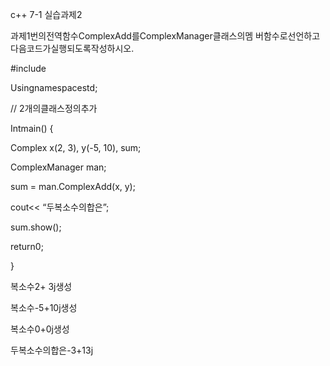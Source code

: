 c++ 7-1 실습과제2

과제1번의전역함수ComplexAdd를ComplexManager클래스의멤
버함수로선언하고다음코드가실행되도록작성하시오.

#include<iostream>

 Usingnamespacestd;
 
 // 2개의클래스정의추가
 
Intmain() {

 Complex x(2, 3), y(-5, 10), sum;
 
 ComplexManager man;
 
 sum = man.ComplexAdd(x, y);
 
 cout<< “두복소수의합은”;
 
 sum.show();
 
 return0;
 
 }

복소수2+ 3j생성

복소수-5+10j생성

복소수0+0j생성

두복소수의합은-3+13j
